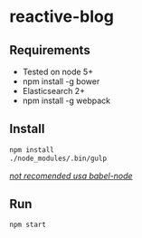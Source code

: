 # reactive-blog

## Requirements

* Tested on node 5+
* npm install -g bower
* Elasticsearch 2+
* npm install -g webpack

## Install

```bash
npm install
./node_modules/.bin/gulp
```

*[not recomended usa babel-node](https://babeljs.io/docs/usage/cli/#babel-node)*


## Run

```bash
npm start
```
